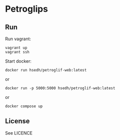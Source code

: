 # Petroglips



## Run

Run vagrant:

```
vagrant up
vagrant ssh
```

Start docker:
```
docker run hsedh/petroglif-web:latest
```
or

```
docker run -p 5000:5000 hsedh/petroglif-web:latest
```
or

```
docker compose up
```

## License

See LICENCE